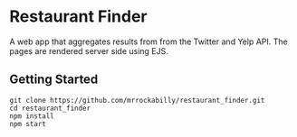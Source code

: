 # Restaurant Finder
A web app that aggregates results from from the Twitter and Yelp API. The pages are rendered server side using EJS.

## Getting Started

```
git clone https://github.com/mrrockabilly/restaurant_finder.git
cd restaurant_finder
npm install
npm start
```
